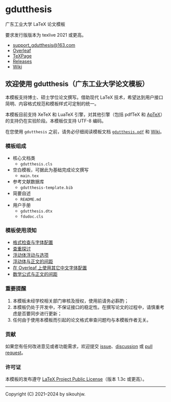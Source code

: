 # gdutthesis
广东工业大学 LaTeX 论文模板

要求发行版版本为 texlive 2021 或更高。

- [support_gdutthesis@163.com](mailto:support_gdutthesis@163.com)
- [Overleaf](https://www.overleaf.com/latex/templates/gdutthesis/wcnrhjstrbws)
- [TeXPage](https://www.texpage.com/template/413b22d9-4ea2-4e83-9f92-2f91bb89a3c1)
- [Releases](https://github.com/sikouhjw/gdutthesis/releases/latest)
- [Wiki](https://github.com/sikouhjw/gdutthesis/wiki)

## 欢迎使用 gdutthesis（广东工业大学论文模板）

本模板支持博士、硕士学位论文撰写。借助现代 LaTeX 技术，希望达到用户接口简明、内容格式规范和模板样式可定制的统一。

本模板目前支持 XeTeX 和 LuaTeX 引擎，对其他引擎（包括 pdfTeX 和 [ApTeX](https://github.com/clerkma/ptex-ng)）的支持仍在实验阶段。本模板仅支持 UTF-8 编码。

在您使用 `gdutthesis` 之前，请务必仔细阅读模板文档 [`gdutthesis.pdf`](https://github.com/sikouhjw/gdutthesis/releases/latest/download/gdutthesis.pdf) 和 [Wiki](https://github.com/sikouhjw/gdutthesis/wiki)。

### 模板组成

- 核心文档类
  - `gdutthesis.cls`
- 空白模板，可据此为基础完成论文撰写
  - `main.tex`
- 参考文献数据库
  - `gdutthesis-template.bib`
- 简要自述
  - `README.md`
- 用户手册
  - `gdutthesis.dtx`
  - `fdudoc.cls`

### 模板使用须知

- [格式检查与字体配置](https://github.com/sikouhjw/gdutthesis/discussions/44#discussioncomment-2357996)
- [查重探讨](https://github.com/sikouhjw/gdutthesis/discussions/37)
- [浮动体浮动与选项](https://github.com/sikouhjw/gdutthesis/discussions/73)
- [浮动体与正文的间距](https://github.com/sikouhjw/gdutthesis/discussions/50)
- [在 Overleaf 上使用其它中文字体配置](https://github.com/sikouhjw/gdutthesis/discussions/115)
- [数学公式与正文的间距](https://github.com/sikouhjw/gdutthesis/discussions/34)

### 重要提醒

1. 本模板未经学校相关部门审核及授权，使用前请务必斟酌；
1. 本模板仍处于开发中，不保证接口的稳定性。在撰写论文的过程中，请慎重考虑是否要同步进行更新；
1. 任何由于使⽤本模板⽽引起的论⽂格式审查问题均与本模板作者⽆关。

### 贡献

如果您有任何改进意见或者功能需求，欢迎提交 [issue](https://github.com/sikouhjw/gdutthesis/issues)、[discussion](https://github.com/sikouhjw/gdutthesis/discussions) 或 [pull request](https://github.com/sikouhjw/gdutthesis/pulls)。

### 许可证

本模板的发布遵守 [LaTeX Project Public License](http://www.latex-project.org/lppl.txt)（版本 1.3c 或更高）。

-----

Copyright (C) 2021&ndash;2024 by sikouhjw.